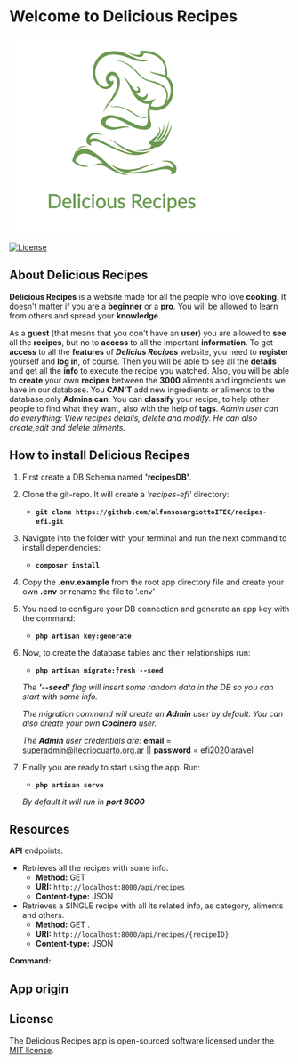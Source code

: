 # Welcome to Delicious Recipes

![Delicious_Recipes](https://github.com/alfonsosargiottoITEC/recipes-efi/blob/master/public/images/logoDR.png)



<a href="https://packagist.org/packages/laravel/framework"><img src="https://poser.pugx.org/laravel/framework/license.svg" alt="License"></a>
</p>

## About Delicious Recipes
**Delicious Recipes** is a website made for all the people who love **cooking**. It doesn't matter if you are a **beginner** or a **pro**. You will be allowed to learn from others and spread your **knowledge**.

As a **guest** (that means that you don't have an **user**) you are allowed to **see** all the **recipes**, but no to **access** to all the important **information**.
 To get **access** to all the **features** of _**Delicius Recipes**_ website, you need to **register** yourself and **log in**, of course. Then you will be able to see all the **details** and get all the **info** to execute the recipe you watched. Also, you will be able to **create** your own **recipes** between the **3000** aliments and ingredients we have in our database. You **CAN'T** add new ingredients or aliments to the database,only **Admins can**.
You can **classify** your recipe, to help other people to find what they want, also with the help of **tags**.
_Admin user can do everything: View recipes details, delete and modify. He can also create,edit and delete aliments._


## How to install Delicious Recipes

1. First create a DB Schema named **'recipesDB'**.

2. Clone the git-repo. It will create a *'recipes-efi'* directory:
    - **`git clone https://github.com/alfonsosargiottoITEC/recipes-efi.git`**

3. Navigate into the folder with your terminal and run the next command to install dependencies:
   - **`composer install`**

4. Copy the **.env.example** from the root app directory file and create your own **.env** or rename the file to '.env'

5. You need to configure your DB connection and generate an app key with the command:
    - **`php artisan key:generate`**
6. Now, to create the database tables and their relationships run:
    - **`php artisan migrate:fresh --seed`**  
    
    _The **'--seed'** flag will insert some random data in the DB so you can start with some info._

    _The migration command will create an **Admin** user by default. You can also create your own **Cocinero** user._

    _The **Admin** user credentials are:_  **email** = superadmin@itecriocuarto.org.ar  ||  **password** = efi2020laravel


7. Finally you are ready to start using the app. Run: 
    - **`php artisan serve`**

    _By default it will run in **port 8000**_
 


## Resources

**API** endpoints:

- Retrieves all the recipes with some info.
  - **Method:** GET
  - **URI:** `http://localhost:8000/api/recipes`
  - **Content-type:** JSON  
- Retrieves a SINGLE recipe with all its related info, as category, aliments and others.
  - **Method:** GET .
  - **URI:** `http://localhost:8000/api/recipes/{recipeID}`
  - **Content-type:** JSON  


**Command:**


## App origin



## License

The Delicious Recipes app is open-sourced software licensed under the [MIT license](https://opensource.org/licenses/MIT).
